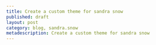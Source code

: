 ```yaml
---
title: Create a custom theme for sandra snow
published: draft
layout: post
category: blog, sandra.snow
metadescription: Create a custom theme for sandra snow
---
```


